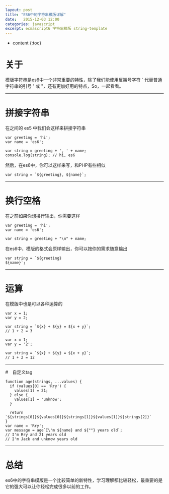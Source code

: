 ```yaml
---
layout: post
title: "ES6中的字符串模版详解"
date:   2015-12-03 12:00
categories: javascript
excerpt: ecmascript6 字符串模版 string-template
---
```


* content
{:toc}

# 关于

模版字符串是es6中一个非常重要的特性，除了我们能使用反撇号字符 ` 代替普通字符串的引号 ' 或 "，还有更加好用的特点，So，一起看看。

---

# 拼接字符串

在之间的 es5 中我们会这样来拼接字符串

    var greeting = 'hi';
    var name = 'es6';

    var string = greeting + ', ' + name;
    console.log(string); // hi, es6

然后，在es6中，你可以这样来写，和PHP有些相似

    var string = `${greeting}, ${name}`;

---

# 换行空格

在之前如果你想换行输出，你需要这样

    var greeting = 'hi';
    var name = 'es6';

    var string = greeting + "\n" + name;

在es6中，模版的格式会原样输出，你可以按你的需求随意输出

    var string = `${greeting}
    ${name}`;

---

# 运算

在模版中也是可以各种运算的

    var x = 1;
    var y = 2;

    var string = `${x} + ${y} = ${x + y}`;
    // 1 + 2 = 3

    var x = 1;
    var y = '2';

    var string = `${x} + ${y} = ${x + y}`;
    // 1 + 2 = 12

---

#　自定义tag

    function age(strings, ...values) {
      if (values[0] == 'Rry') {
        values[1] = 21;
      } else {
        values[1] = 'unknow';
      }

      return `${strings[0]}${values[0]}${strings[1]}${values[1]}${strings[2]}`
    }
    var name = 'Rry';
    var message = age`I\'m ${name} and ${""} years old`;
    // I'm Rry and 21 years old
    // I'm Jack and unknow years old

---

# 总结

es6中的字符串模版是一个比较简单的新特性，学习理解都比较轻松，最重要的是它的强大可以让你轻松完成很多以前的工作。
